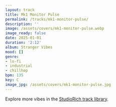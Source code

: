 ```yaml
---
layout: track
title: Mk1 Monitor Pulse
permalink: /tracks/mk1-monitor-pulse/
description: ''
image: /assets/covers/mk1-monitor-pulse.webp
image_ready: false
date: 2025-01-01
duration: '2:12'
album: Stranger Vibes
mood: []
genre:
- lo-fi
- industrial
- chillhop
bpm: 135
key: C
image_jpg: /assets/covers/mk1-monitor-pulse.jpg
---
```


Explore more vibes in the [StudioRich track library](/tracks/).
